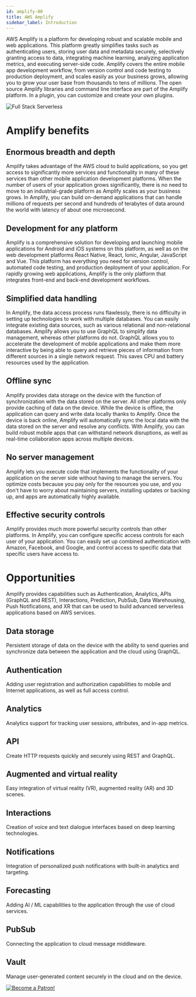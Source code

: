 ```yaml
---
id: amplify-00
title: AWS Amplify
sidebar_label: Introduction
---
```



AWS Amplify is a platform for developing robust and scalable mobile and web applications. This platform greatly simplifies tasks such as authenticating users, storing user data and metadata securely, selectively granting access to data, integrating machine learning, analyzing application metrics, and executing server-side code. Amplify covers the entire mobile app development workflow, from version control and code testing to production deployment, and scales easily as your business grows, allowing you to grow your user base from thousands to tens of millions. The open source Amplify libraries and command line interface are part of the Amplify platform. In a plugin, you can customize and create your own plugins.

![Full Stack Serverless](/img/fullstackserverless.png)

# Amplify benefits

## Enormous breadth and depth

Amplify takes advantage of the AWS cloud to build applications, so you get access to significantly more services and functionality in many of these services than other mobile application development platforms. When the number of users of your application grows significantly, there is no need to move to an industrial-grade platform as Amplify scales as your business grows. In Amplify, you can build on-demand applications that can handle millions of requests per second and hundreds of terabytes of data around the world with latency of about one microsecond.

## Development for any platform

Amplify is a comprehensive solution for developing and launching mobile applications for Android and iOS systems on this platform, as well as on the web development platforms React Native, React, Ionic, Angular, JavaScript and Vue. This platform has everything you need for version control, automated code testing, and production deployment of your application. For rapidly growing web applications, Amplify is the only platform that integrates front-end and back-end development workflows.

## Simplified data handling

In Amplify, the data access process runs flawlessly, there is no difficulty in setting up technologies to work with multiple databases. You can easily integrate existing data sources, such as various relational and non-relational databases. Amplify allows you to use GraphQL to simplify data management, whereas other platforms do not. GraphQL allows you to accelerate the development of mobile applications and make them more interactive by being able to query and retrieve pieces of information from different sources in a single network request. This saves CPU and battery resources used by the application.

## Offline sync

Amplify provides data storage on the device with the function of synchronization with the data stored on the server. All other platforms only provide caching of data on the device. While the device is offline, the application can query and write data locally thanks to Amplify. Once the device is back online, Amplify will automatically sync the local data with the data stored on the server and resolve any conflicts. With Amplify, you can build robust mobile apps that can withstand network disruptions, as well as real-time collaboration apps across multiple devices.

## No server management

Amplify lets you execute code that implements the functionality of your application on the server side without having to manage the servers. You optimize costs because you pay only for the resources you use, and you don't have to worry about maintaining servers, installing updates or backing up, and apps are automatically highly available.

## Effective security controls

Amplify provides much more powerful security controls than other platforms. In Amplify, you can configure specific access controls for each user of your application. You can easily set up combined authentication with Amazon, Facebook, and Google, and control access to specific data that specific users have access to.

# Opportunities

Amplify provides capabilities such as Authentication, Analytics, APIs (GraphQL and REST), Interactions, Prediction, PubSub, Data Warehousing, Push Notifications, and XR that can be used to build advanced serverless applications based on AWS services.

## Data storage

Persistent storage of data on the device with the ability to send queries and synchronize data between the application and the cloud using GraphQL.

## Authentication

Adding user registration and authorization capabilities to mobile and Internet applications, as well as full access control.

## Analytics

Analytics support for tracking user sessions, attributes, and in-app metrics.

## API

Create HTTP requests quickly and securely using REST and GraphQL.

## Augmented and virtual reality

Easy integration of virtual reality (VR), augmented reality (AR) and 3D scenes.

## Interactions

Creation of voice and text dialogue interfaces based on deep learning technologies.

## Notifications

Integration of personalized push notifications with built-in analytics and targeting.

## Forecasting

Adding AI / ML capabilities to the application through the use of cloud services.

## PubSub

Connecting the application to cloud message middleware.

## Vault

Manage user-generated content securely in the cloud and on the device.

[![Become a Patron!](/img/logo/patreon.jpg)](https://www.patreon.com/bePatron?u=31769291)
